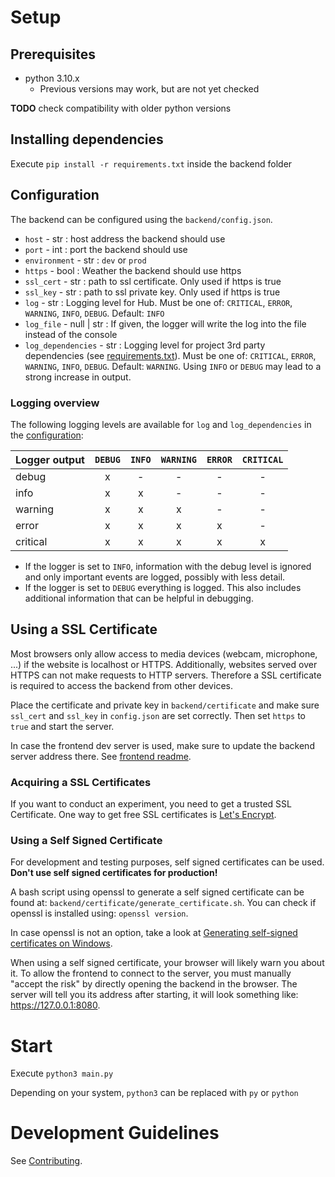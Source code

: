 # Setup

## Prerequisites

-   python 3.10.x
    -   Previous versions may work, but are not yet checked

**TODO** check compatibility with older python versions

## Installing dependencies

Execute `pip install -r requirements.txt` inside the backend folder

## Configuration

The backend can be configured using the `backend/config.json`.

-   `host` - str : host address the backend should use
-   `port` - int : port the backend should use
-   `environment` - str : `dev` or `prod`
-   `https` - bool : Weather the backend should use https
-   `ssl_cert` - str : path to ssl certificate. Only used if https is true
-   `ssl_key` - str : path to ssl private key. Only used if https is true
-   `log` - str : Logging level for Hub. Must be one of: `CRITICAL`, `ERROR`, `WARNING`, `INFO`, `DEBUG`. Default: `INFO`
-   `log_file` - null | str : If given, the logger will write the log into the file instead of the console
-   `log_dependencies` - str : Logging level for project 3rd party dependencies (see [requirements.txt](./requirements.txt)). Must be one of: `CRITICAL`, `ERROR`, `WARNING`, `INFO`, `DEBUG`. Default: `WARNING`. Using `INFO` or `DEBUG` may lead to a strong increase in output.

### Logging overview

The following logging levels are available for `log` and `log_dependencies` in the [configuration](#configuration):

| Logger output | `DEBUG` | `INFO` | `WARNING` | `ERROR` | `CRITICAL` |
| ------------- | :-----: | :----: | :-------: | :-----: | :--------: |
| debug         |    x    |   -    |     -     |    -    |     -      |
| info          |    x    |   x    |     -     |    -    |     -      |
| warning       |    x    |   x    |     x     |    -    |     -      |
| error         |    x    |   x    |     x     |    x    |     -      |
| critical      |    x    |   x    |     x     |    x    |     x      |

-   If the logger is set to `INFO`, information with the debug level is ignored and only important events are logged, possibly with less detail.
-   If the logger is set to `DEBUG` everything is logged. This also includes additional information that can be helpful in debugging.

## Using a SSL Certificate

Most browsers only allow access to media devices (webcam, microphone, ...) if the website is localhost or HTTPS. Additionally, websites served over HTTPS can not make requests to HTTP servers. Therefore a SSL certificate is required to access the backend from other devices.

Place the certificate and private key in `backend/certificate` and make sure `ssl_cert` and `ssl_key` in `config.json` are set correctly.
Then set `https` to `true` and start the server.

In case the frontend dev server is used, make sure to update the backend server address there. See [frontend readme](./../frontend/README.md#configuring-the-development-server).

### Acquiring a SSL Certificates

If you want to conduct an experiment, you need to get a trusted SSL Certificate. One way to get free SSL certificates is [Let's Encrypt](https://letsencrypt.org/).

### Using a Self Signed Certificate

For development and testing purposes, self signed certificates can be used. **Don't use self signed certificates for production!**

A bash script using openssl to generate a self signed certificate can be found at: `backend/certificate/generate_certificate.sh`. You can check if openssl is installed using: `openssl version`.

In case openssl is not an option, take a look at [Generating self-signed certificates on Windows](https://medium.com/the-new-control-plane/generating-self-signed-certificates-on-windows-7812a600c2d8).

When using a self signed certificate, your browser will likely warn you about it.
To allow the frontend to connect to the server, you must manually "accept the risk" by directly opening the backend in the browser. The server will tell you its address after starting, it will look something like: https://127.0.0.1:8080.

# Start

Execute `python3 main.py`

Depending on your system, `python3` can be replaced with `py` or `python`

# Development Guidelines

See [Contributing](./../CONTRIBUTING.md).
